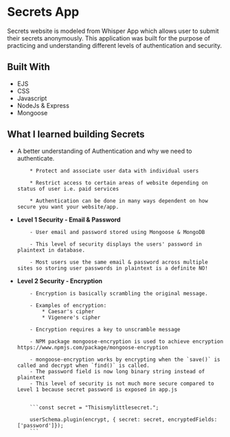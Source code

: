 # Secrets App

Secrets website is modeled from Whisper App which allows user to submit their secrets anonymously. This application was built for the purpose of practicing and understanding different levels of authentication and security.    


## Built With

* EJS
* CSS
* Javascript
* NodeJs & Express
* Mongoose

## What I learned building Secrets

* A better understanding of Authentication and why we need to authenticate.


          * Protect and associate user data with individual users

          * Restrict access to certain areas of website depending on status of user i.e. paid services

          * Authentication can be done in many ways dependent on how secure you want your website/app.


* __Level 1 Security - Email & Password__


          - User email and password stored using Mongoose & MongoDB

          - This level of security displays the users' password in plaintext in database.

          - Most users use the same email & password across multiple sites so storing user passwords in plaintext is a definite NO!


* __Level 2 Security - Encryption__


          - Encryption is basically scrambling the original message.

          - Examples of encryption:
              * Caesar's cipher
              * Vigenere's cipher

          - Encryption requires a key to unscramble message

          - NPM package mongoose-encryption is used to achieve encryption https://www.npmjs.com/package/mongoose-encryption

          - mongoose-encryption works by encrypting when the `save()` is called and decrypt when `find()` is called.
          - The password field is now long binary string instead of plaintext
          - This level of security is not much more secure compared to Level 1 because secret password is exposed in app.js


          ```const secret = "Thisismylittlesecret.";

          userSchema.plugin(encrypt, { secret: secret, encryptedFields: ['password']});
          ```
